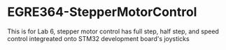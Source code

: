 # EGRE364-StepperMotorControl

This is for Lab 6, stepper motor control
has full step, half step, and speed control integreated onto STM32 development board's joysticks
